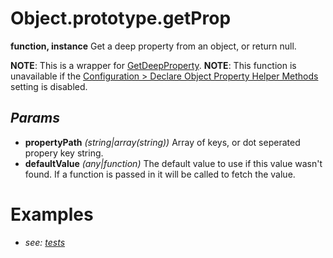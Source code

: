 # Object.prototype.getProp
**function, instance**
Get a deep property from an object, or return null.

**NOTE**: This is a wrapper for [GetDeepProperty](../Static%20Api%20Methods/GetDeepProperty.md).
**NOTE**: This function is unavailable if the [Configuration > Declare Object Property Helper Methods](../../../../Configuration.md) setting is disabled.
## *Params*
- **propertyPath** *(string|array(string))* Array of keys, or dot seperated propery key string.
- **defaultValue** *(any|function)* The default value to use if this value wasn't found. If a function is passed in it will be called to fetch the value.
# Examples
- *see: [tests](https://github.com/Meep-Tech/obsidian-metadata-api-plugin/blob/master/tests/function%20Object.prototype.getProp/test.md)*